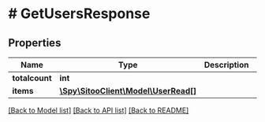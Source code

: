 # # GetUsersResponse

## Properties

Name | Type | Description | Notes
------------ | ------------- | ------------- | -------------
**totalcount** | **int** |  |
**items** | [**\Spy\SitooClient\Model\UserRead[]**](UserRead.md) |  |

[[Back to Model list]](../../README.md#models) [[Back to API list]](../../README.md#endpoints) [[Back to README]](../../README.md)
